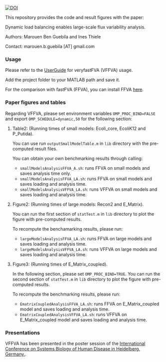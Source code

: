 [![DOI](https://zenodo.org/badge/142482470.svg)](https://zenodo.org/badge/latestdoi/142482470)

This repository provides the code and result figures with the paper:

Dynamic load balancing enables large-scale flux variability analysis.

Authors: Marouen Ben Guebila and Ines Thiele

Contact: marouen.b.guebila [AT] gmail.com

### Usage
Please refer to the [UserGuide](UserGuide.md) for veryfastFVA (VFFVA) usage.

Add the project folder to your MATLAB path and save it.

For the comparison with fastFVA (FFVA), you can install FFVA [here](http://wwwen.uni.lu/lcsb/research/mol_systems_physiology/fastfva).

### Paper figures and tables
Regarding VFFVA, please set environment variables `OMP_PROC_BIND=FALSE` and export `OMP_SCHEDULE=dynamic,50` for the following section:

1. Table2: (Running times of small models: Ecoli_core, EcoliK12 and P_Putida).

	You can use run `outputSmallModelTable.m` in `lib` directory with the pre-computed result files.

	You can obtain your own benchmarking results through calling:
	- `smallModelsAnalysisFFVA_A.sh`: runs FFVA on small models and saves analysis time only.
	- `smallModelsAnalysisFFVA_LA.sh`: runs FFVA on small models and saves loading and analysis time.
	- `smallModelsAnalysisVFFVA_LA.sh`: runs VFFVA on small models and saves loading and analysis time.

2. Figure2: (Running times of large models: Recon2 and E_Matrix).

	You can run the first section of `statTest.m` in `lib` directory to plot the figure with pre-computed results.

	To recompute the benchamarking results, please run:
	- `largeModelsAnalysisFFVA_LA.sh`: runs FFVA on large models and saves loading and analysis time.
	- `largeModelsAnalysisVFFVA_LA.sh`: runs VFFVA on large models and saves loading and analysis time.

3. Figure3: (Running times of E_Matrix_coupled).

	In the following section, please set `OMP_PROC_BIND=TRUE`.
	You can run the second section of `statTest.m` in `lib` directory to plot the figure with pre-computed results.

	To recompute the benchmarking results, please run:
	- `EmatrixCoupledAnalysisFFVA_LA.sh`: runs FFVA on E_Matrix_coupled model and saves loading and analysis time.
	- `EmatrixCoupledAnalysisVFFVA_LA.sh`: runs VFFVA on E_Matrix_coupled model and saves loading and analysis time.

### Presentations
VFFVA has been presented in the poster session of the [International Conference on Systems Biology of Human Disease in Heidelberg, Germany.](https://www.sbhd-conference.org/2017/images/Alphabetical_list_poster_presenters-SBHD_2017.pdf).

